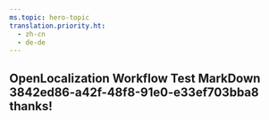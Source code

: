 ```yaml
---
ms.topic: hero-topic
translation.priority.ht: 
  - zh-cn
  - de-de
---
```

## OpenLocalization Workflow Test MarkDown 3842ed86-a42f-48f8-91e0-e33ef703bba8 thanks!
